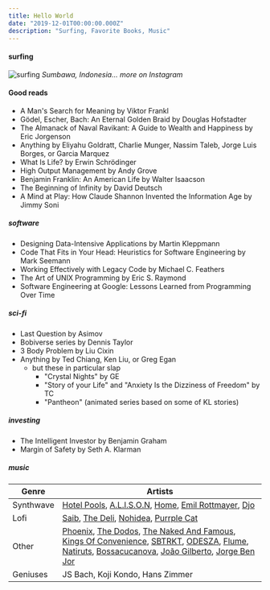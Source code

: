 ```yaml
---
title: Hello World
date: "2019-12-01T00:00:00.000Z"
description: "Surfing, Favorite Books, Music"
---
```


#### surfing

![surfing](https://res.cloudinary.com/mpc-cloud/image/upload/c_scale,w_1808/v1585134904/marcoscannabrava_github/surf_rbypcn.jpg)
*Sumbawa, Indonesia... more on Instagram*

#### Good reads
* A Man's Search for Meaning by Viktor Frankl
* Gödel, Escher, Bach: An Eternal Golden Braid by Douglas Hofstadter
* The Almanack of Naval Ravikant: A Guide to Wealth and Happiness by Eric Jorgenson
* Anything by Eliyahu Goldratt, Charlie Munger, Nassim Taleb, Jorge Luis Borges, or Garcia Marquez
* What Is Life? by Erwin Schrödinger
* High Output Management by Andy Grove
* Benjamin Franklin: An American Life by Walter Isaacson
* The Beginning of Infinity by David Deutsch
* A Mind at Play: How Claude Shannon Invented the Information Age by Jimmy Soni

##### software
* Designing Data-Intensive Applications by Martin Kleppmann
* Code That Fits in Your Head: Heuristics for Software Engineering by Mark Seemann
* Working Effectively with Legacy Code by Michael C. Feathers
* The Art of UNIX Programming by Eric S. Raymond
* Software Engineering at Google: Lessons Learned from Programming Over Time

##### sci-fi
* Last Question by Asimov
* Bobiverse series by Dennis Taylor
* 3 Body Problem by Liu Cixin
* Anything by Ted Chiang, Ken Liu, or Greg Egan
  * but these in particular slap
    * "Crystal Nights" by GE
    * "Story of your Life" and "Anxiety Is the Dizziness of Freedom" by TC
    * "Pantheon" (animated series based on some of KL stories)

##### investing
* The Intelligent Investor by Benjamin Graham
* Margin of Safety by Seth A. Klarman


##### music
| Genre     | Artists                                                                                     |
|-----------|---------------------------------------------------------------------------------------------|
| Synthwave | [Hotel Pools](https://open.spotify.com/artist/5bQ1u5yLlL2WZv49doSgRz), [A.L.I.S.O.N](https://open.spotify.com/artist/3gi5McAv9c0qTjJ5jSmbL0), [Home](https://open.spotify.com/artist/2exebQUDoIoT0dXA8BcN1P), [Emil Rottmayer](https://open.spotify.com/artist/2UuvaSzB0VNumArR71ReMT), [Djo](https://open.spotify.com/artist/5p9HO3XC5P3BLxJs5Mtrhm) |
| Lofi      | [Saib](https://open.spotify.com/artist/6N4HlHINMvoTyAL0yhBUCk), [The Deli](https://open.spotify.com/artist/1EJzWKVDeysgbyuZGfEFde), [Nohidea](https://open.spotify.com/artist/5b0XQwyoJBFd3MwL2YxEPO), [Purrple Cat](https://open.spotify.com/artist/73aKnLT4O8G2pBEfdlQzrE) |
| Other     | [Phoenix](https://open.spotify.com/artist/1xU878Z1QtBldR7ru9owdU), [The Dodos](https://open.spotify.com/artist/10tysauSA5JATqniBDu2Ed), [The Naked And Famous](https://open.spotify.com/artist/0oeUpvxWsC8bWS6SnpU8b9), [Kings Of Convenience](https://open.spotify.com/artist/41AbNVba2ccpmcc9QtOJE7), [SBTRKT](https://open.spotify.com/artist/1O10apSOoAPjOu6UhUNmeI), [ODESZA](https://open.spotify.com/artist/21mKp7DqtSNHhCAU2ugvUw), [Flume](https://open.spotify.com/artist/6nxWCVXbOlEVRexSbLsTer), [Natiruts](https://open.spotify.com/artist/4PhdYoQGH8s1xee81dqQOO), [Bossacucanova](https://open.spotify.com/artist/2nB77EV6Al8aHXfxa6YfrW), [João Gilberto](https://open.spotify.com/artist/77ZUbcdoU5KCPHNUl8bgQy), [Jorge Ben Jor](https://open.spotify.com/artist/5JYtpnUKxAzXfHEYpOeeit) |
| Geniuses  | JS Bach, Koji Kondo, Hans Zimmer                                                            |
